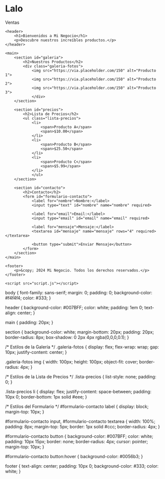 # Lalo
Ventas
<!DOCTYPE html>
<html lang="es">
<head>
    <meta charset="UTF-8">
    <meta name="viewport" content="width=device-width, initial-scale=1.0">
    <title>Mi Negocio</title>
    <link rel="stylesheet" href="style.css">
</head>
<body>

    <header>
        <h1>Bienvenidos a Mi Negocio</h1>
        <p>Descubre nuestros increíbles productos.</p>
    </header>

    <main>
        <section id="galeria">
            <h2>Nuestros Productos</h2>
            <div class="galeria-fotos">
                <img src="https://via.placeholder.com/150" alt="Producto 1">
                <img src="https://via.placeholder.com/150" alt="Producto 2">
                <img src="https://via.placeholder.com/150" alt="Producto 3">
                </div>
        </section>

        <section id="precios">
            <h2>Lista de Precios</h2>
            <ul class="lista-precios">
                <li>
                    <span>Producto A</span>
                    <span>$10.00</span>
                </li>
                <li>
                    <span>Producto B</span>
                    <span>$25.50</span>
                </li>
                <li>
                    <span>Producto C</span>
                    <span>$5.99</span>
                </li>
                </ul>
        </section>

        <section id="contacto">
            <h2>Contacto</h2>
            <form id="formulario-contacto">
                <label for="nombre">Nombre:</label>
                <input type="text" id="nombre" name="nombre" required>

                <label for="email">Email:</label>
                <input type="email" id="email" name="email" required>

                <label for="mensaje">Mensaje:</label>
                <textarea id="mensaje" name="mensaje" rows="4" required></textarea>

                <button type="submit">Enviar Mensaje</button>
            </form>
        </section>
    </main>

    <footer>
        <p>&copy; 2024 Mi Negocio. Todos los derechos reservados.</p>
    </footer>

    <script src="script.js"></script>
</body>
</html>

body {
    font-family: sans-serif;
    margin: 0;
    padding: 0;
    background-color: #f4f4f4;
    color: #333;
}

header {
    background-color: #007BFF;
    color: white;
    padding: 1em 0;
    text-align: center;
}

main {
    padding: 20px;
}

section {
    background-color: white;
    margin-bottom: 20px;
    padding: 20px;
    border-radius: 8px;
    box-shadow: 0 2px 4px rgba(0,0,0,0.1);
}

/* Estilos de la Galería */
.galeria-fotos {
    display: flex;
    flex-wrap: wrap;
    gap: 10px;
    justify-content: center;
}

.galeria-fotos img {
    width: 100px;
    height: 100px;
    object-fit: cover;
    border-radius: 4px;
}

/* Estilos de la Lista de Precios */
.lista-precios {
    list-style: none;
    padding: 0;
}

.lista-precios li {
    display: flex;
    justify-content: space-between;
    padding: 10px 0;
    border-bottom: 1px solid #eee;
}

/* Estilos del Formulario */
#formulario-contacto label {
    display: block;
    margin-top: 10px;
}

#formulario-contacto input,
#formulario-contacto textarea {
    width: 100%;
    padding: 8px;
    margin-top: 5px;
    border: 1px solid #ccc;
    border-radius: 4px;
}

#formulario-contacto button {
    background-color: #007BFF;
    color: white;
    padding: 10px 15px;
    border: none;
    border-radius: 4px;
    cursor: pointer;
    margin-top: 10px;
}

#formulario-contacto button:hover {
    background-color: #0056b3;
}

footer {
    text-align: center;
    padding: 10px 0;
    background-color: #333;
    color: white;
}
